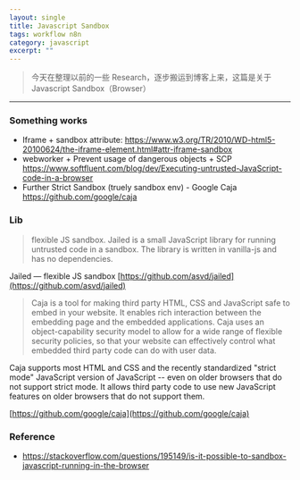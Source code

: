 ```yaml
---
layout: single
title: Javascript Sandbox
tags: workflow n8n
category: javascript
excerpt: ""
---
```


> 今天在整理以前的一些 Research，逐步搬运到博客上来，这篇是关于 Javascript Sandbox（Browser）

---

### Something works

* Iframe + sandbox attribute: https://www.w3.org/TR/2010/WD-html5-20100624/the-iframe-element.html#attr-iframe-sandbox
* webworker + Prevent usage of dangerous objects + SCP https://www.softfluent.com/blog/dev/Executing-untrusted-JavaScript-code-in-a-browser
* Further Strict Sandbox (truely sandbox env) - Google Caja https://github.com/google/caja

### Lib

> flexible JS sandbox.
> Jailed is a small JavaScript library for running untrusted code in a sandbox. The library is written in vanilla-js and has no dependencies.

Jailed — flexible JS sandbox [https://github.com/asvd/jailed](https://github.com/asvd/jailed)

> Caja is a tool for making third party HTML, CSS and JavaScript safe to embed in your website. It enables rich interaction between the embedding page and the embedded applications. Caja uses an object-capability security model to allow for a wide range of flexible security policies, so that your website can effectively control what embedded third party code can do with user data.

Caja supports most HTML and CSS and the recently standardized "strict mode" JavaScript version of JavaScript -- even on older browsers that do not support strict mode. It allows third party code to use new JavaScript features on older browsers that do not support them.

[https://github.com/google/caja](https://github.com/google/caja)

### Reference

* https://stackoverflow.com/questions/195149/is-it-possible-to-sandbox-javascript-running-in-the-browser
